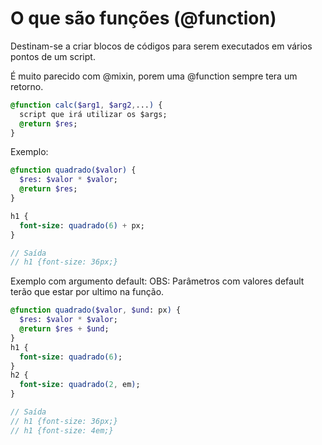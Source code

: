 # O que são funções (@function)

Destinam-se a criar blocos de códigos para serem executados em vários pontos de um script.

É muito parecido com @mixin, porem uma @function sempre tera um retorno.

```sass
@function calc($arg1, $arg2,...) {
  script que irá utilizar os $args;
  @return $res;
}
```

Exemplo:

```sass
@function quadrado($valor) {
  $res: $valor * $valor;
  @return $res;
}

h1 {
  font-size: quadrado(6) + px;
}

// Saída
// h1 {font-size: 36px;}
```

Exemplo com argumento default:
OBS: Parâmetros com valores default terão que estar por ultimo na função.

```sass
@function quadrado($valor, $und: px) {
  $res: $valor * $valor;
  @return $res + $und;
}
h1 {
  font-size: quadrado(6);
}
h2 {
  font-size: quadrado(2, em);
}

// Saída
// h1 {font-size: 36px;}
// h1 {font-size: 4em;}
```